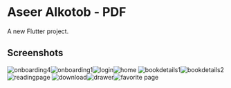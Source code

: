 # Aseer Alkotob - PDF

A new Flutter project.

## Screenshots
![onboarding4](https://user-images.githubusercontent.com/55716560/186289374-764b2962-b5dd-41b3-b60e-8338b1eeefd8.jpg)![onboarding1](https://user-images.githubusercontent.com/55716560/186289380-ff9af64a-bf4d-4009-acea-f0cc1e5a7aff.jpg)![login](https://user-images.githubusercontent.com/55716560/186289392-ba3d9eea-a187-4a07-8470-69c8bbc9b235.jpg)![home](https://user-images.githubusercontent.com/55716560/186289532-06bfa618-e8b7-4658-b17c-2f930fa5ced4.jpg)
![bookdetails1](https://user-images.githubusercontent.com/55716560/186289586-3c470be4-2568-4b6e-9512-ff77d142e8cf.jpg)![bookdetails2](https://user-images.githubusercontent.com/55716560/186289595-4a3fdff7-cfe9-47ed-b32f-e1df5faabc1e.jpg)![readingpage](https://user-images.githubusercontent.com/55716560/186289829-6610da55-f8ea-4de2-b9d1-7123a3836ebe.jpg)
![download](https://user-images.githubusercontent.com/55716560/186289845-da4a9807-fd03-4fc8-b511-8d0e4a83c3b9.jpg)![drawer](https://user-images.githubusercontent.com/55716560/186289858-ae333dec-e37e-48e8-acfe-7cca3178a14d.jpg)![favorite page](https://user-images.githubusercontent.com/55716560/186289870-40fdbf0f-f3eb-435c-9af6-02e5a1d78fb4.jpg)
